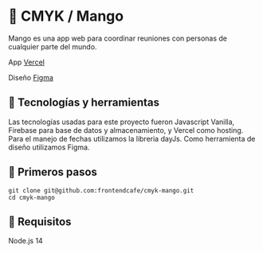 # :mango: CMYK / Mango

Mango es una app web para coordinar reuniones con personas de cualquier parte del mundo.

App
[Vercel](https://cmyk-mango.vercel.app/)

Diseño
[Figma](https://www.figma.com/file/cv13MXRMnu8sKsXWmnvQvh/MANGO?node-id=33%3A2373)

## :toolbox: Tecnologías y herramientas

Las tecnologías usadas para este proyecto fueron Javascript Vanilla, Firebase para base de datos y almacenamiento, y Vercel como hosting. Para el manejo de fechas utilizamos la libreria dayJs. Como herramienta de diseño utilizamos Figma.

## :jigsaw: Primeros pasos

```
git clone git@github.com:frontendcafe/cmyk-mango.git
cd cmyk-mango
```

## :open_file_folder: Requisitos

Node.js 14
